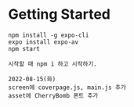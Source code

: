 # Getting Started

```
npm install -g expo-cli
expo install expo-av
npm start
```

```
시작할 때 npm i 하고 시작하기.
```

```
2022-08-15(화)
screen에 coverpage.js, main.js 추가
asset에 CherryBomb 폰트 추가
```